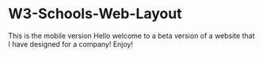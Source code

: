 # W3-Schools-Web-Layout
 This is the mobile version
Hello welcome to a beta version of a website that I have designed for a company! Enjoy!
